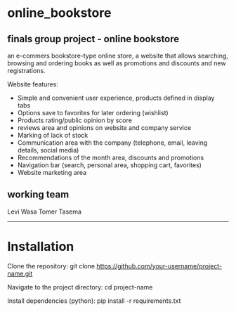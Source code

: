 # online_bookstore

finals group project - online bookstore 
----------------------------------------
an e-commers bookstore-type online store, a website that allows searching, browsing and ordering
books as well as promotions and discounts and new registrations.

Website features:

- Simple and convenient user experience, products defined in display tabs
- Options save to favorites for later ordering (wishlist)
- Products rating/public opinion by score
- reviews area and opinions on website and company service 
- Marking of lack of stock 
- Communication area with the company (telephone, email, leaving details, social media)
- Recommendations of the month area, discounts and promotions
- Navigation bar (search, personal area, shopping cart, favorites)
- Website marketing area


working team
----------------------------------------

Levi Wasa 
Tomer Tasema

----------------------------------------

# Installation

Clone the repository:
git clone https://github.com/your-username/project-name.git


Navigate to the project directory:
cd project-name

Install dependencies (python):
pip install -r requirements.txt


